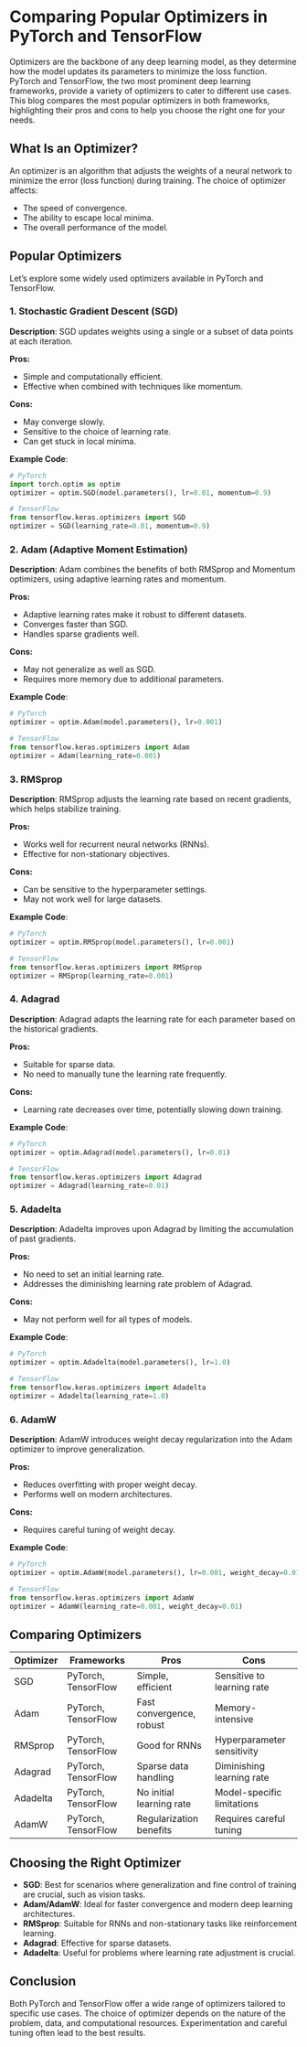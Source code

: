 # Comparing Popular Optimizers in PyTorch and TensorFlow

Optimizers are the backbone of any deep learning model, as they determine how the model updates its parameters to minimize the loss function. PyTorch and TensorFlow, the two most prominent deep learning frameworks, provide a variety of optimizers to cater to different use cases. This blog compares the most popular optimizers in both frameworks, highlighting their pros and cons to help you choose the right one for your needs.

## What Is an Optimizer?
An optimizer is an algorithm that adjusts the weights of a neural network to minimize the error (loss function) during training. The choice of optimizer affects:

- The speed of convergence.
- The ability to escape local minima.
- The overall performance of the model.

## Popular Optimizers
Let’s explore some widely used optimizers available in PyTorch and TensorFlow.

### 1. **Stochastic Gradient Descent (SGD)**

**Description**: SGD updates weights using a single or a subset of data points at each iteration.

**Pros:**
- Simple and computationally efficient.
- Effective when combined with techniques like momentum.

**Cons:**
- May converge slowly.
- Sensitive to the choice of learning rate.
- Can get stuck in local minima.

**Example Code**:
```python
# PyTorch
import torch.optim as optim
optimizer = optim.SGD(model.parameters(), lr=0.01, momentum=0.9)

# TensorFlow
from tensorflow.keras.optimizers import SGD
optimizer = SGD(learning_rate=0.01, momentum=0.9)
```

### 2. **Adam (Adaptive Moment Estimation)**

**Description**: Adam combines the benefits of both RMSprop and Momentum optimizers, using adaptive learning rates and momentum.

**Pros:**
- Adaptive learning rates make it robust to different datasets.
- Converges faster than SGD.
- Handles sparse gradients well.

**Cons:**
- May not generalize as well as SGD.
- Requires more memory due to additional parameters.

**Example Code**:
```python
# PyTorch
optimizer = optim.Adam(model.parameters(), lr=0.001)

# TensorFlow
from tensorflow.keras.optimizers import Adam
optimizer = Adam(learning_rate=0.001)
```

### 3. **RMSprop**

**Description**: RMSprop adjusts the learning rate based on recent gradients, which helps stabilize training.

**Pros:**
- Works well for recurrent neural networks (RNNs).
- Effective for non-stationary objectives.

**Cons:**
- Can be sensitive to the hyperparameter settings.
- May not work well for large datasets.

**Example Code**:
```python
# PyTorch
optimizer = optim.RMSprop(model.parameters(), lr=0.001)

# TensorFlow
from tensorflow.keras.optimizers import RMSprop
optimizer = RMSprop(learning_rate=0.001)
```

### 4. **Adagrad**

**Description**: Adagrad adapts the learning rate for each parameter based on the historical gradients.

**Pros:**
- Suitable for sparse data.
- No need to manually tune the learning rate frequently.

**Cons:**
- Learning rate decreases over time, potentially slowing down training.

**Example Code**:
```python
# PyTorch
optimizer = optim.Adagrad(model.parameters(), lr=0.01)

# TensorFlow
from tensorflow.keras.optimizers import Adagrad
optimizer = Adagrad(learning_rate=0.01)
```

### 5. **Adadelta**

**Description**: Adadelta improves upon Adagrad by limiting the accumulation of past gradients.

**Pros:**
- No need to set an initial learning rate.
- Addresses the diminishing learning rate problem of Adagrad.

**Cons:**
- May not perform well for all types of models.

**Example Code**:
```python
# PyTorch
optimizer = optim.Adadelta(model.parameters(), lr=1.0)

# TensorFlow
from tensorflow.keras.optimizers import Adadelta
optimizer = Adadelta(learning_rate=1.0)
```

### 6. **AdamW**

**Description**: AdamW introduces weight decay regularization into the Adam optimizer to improve generalization.

**Pros:**
- Reduces overfitting with proper weight decay.
- Performs well on modern architectures.

**Cons:**
- Requires careful tuning of weight decay.

**Example Code**:
```python
# PyTorch
optimizer = optim.AdamW(model.parameters(), lr=0.001, weight_decay=0.01)

# TensorFlow
from tensorflow.keras.optimizers import AdamW
optimizer = AdamW(learning_rate=0.001, weight_decay=0.01)
```

## Comparing Optimizers
| Optimizer | Frameworks | Pros                          | Cons                            |
|-----------|------------|-------------------------------|---------------------------------|
| SGD       | PyTorch, TensorFlow | Simple, efficient | Sensitive to learning rate      |
| Adam      | PyTorch, TensorFlow | Fast convergence, robust | Memory-intensive               |
| RMSprop   | PyTorch, TensorFlow | Good for RNNs         | Hyperparameter sensitivity      |
| Adagrad   | PyTorch, TensorFlow | Sparse data handling | Diminishing learning rate       |
| Adadelta  | PyTorch, TensorFlow | No initial learning rate | Model-specific limitations      |
| AdamW     | PyTorch, TensorFlow | Regularization benefits | Requires careful tuning         |

## Choosing the Right Optimizer
- **SGD**: Best for scenarios where generalization and fine control of training are crucial, such as vision tasks.
- **Adam/AdamW**: Ideal for faster convergence and modern deep learning architectures.
- **RMSprop**: Suitable for RNNs and non-stationary tasks like reinforcement learning.
- **Adagrad**: Effective for sparse datasets.
- **Adadelta**: Useful for problems where learning rate adjustment is crucial.

## Conclusion
Both PyTorch and TensorFlow offer a wide range of optimizers tailored to specific use cases. The choice of optimizer depends on the nature of the problem, data, and computational resources. Experimentation and careful tuning often lead to the best results.

